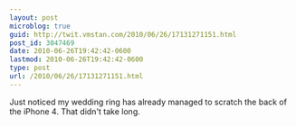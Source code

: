 ```yaml
---
layout: post
microblog: true
guid: http://twit.vmstan.com/2010/06/26/17131271151.html
post_id: 3047469
date: 2010-06-26T19:42:42-0600
lastmod: 2010-06-26T19:42:42-0600
type: post
url: /2010/06/26/17131271151.html
---
```

Just noticed my wedding ring has already managed to scratch the back of the iPhone 4. That didn't take long.
